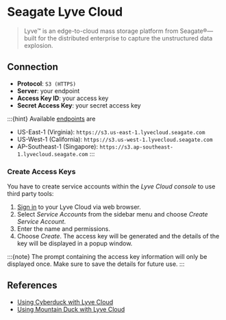 Seagate Lyve Cloud
====

> Lyve™ is an edge-to-cloud mass storage platform from Seagate®—built for the distributed enterprise to capture the unstructured data explosion.

## Connection

- **Protocol**: `S3 (HTTPS)`
- **Server**: your endpoint
- **Access Key ID**: your access key
- **Secret Access Key**: your secret access key

:::{hint}
Available [endpoints](https://help.lyvecloud.seagate.com/en/s3-api-endpoint.html) are
- US-East-1 (Virginia): `https://s3.us-east-1.lyvecloud.seagate.com`
- US-West-1 (California): `https://s3.us-west-1.lyvecloud.seagate.com`
- AP-Southeast-1 (Singapore): `https://s3.ap-southeast-1.lyvecloud.seagate.com`
:::

### Create Access Keys

You have to create service accounts within the *Lyve Cloud console* to use third party tools:

1. [Sign in](https://console.lyvecloud.seagate.com) to your Lyve Cloud via web browser.
2. Select *Service Accounts* from the sidebar menu and choose *Create Service Account*.
3. Enter the name and permissions.
4. Choose *Create*. The access key will be generated and the details of the key will be displayed in a popup window.

:::{note}
The prompt containing the access key information will only be displayed once. Make sure to save the details for future use.
:::

## References

- [Using Cyberduck with Lyve Cloud](https://help.lyvecloud.seagate.com/en/using-cyberduck.html)
- [Using Mountain Duck with Lyve Cloud](https://help.lyvecloud.seagate.com/en/using-mountain-duck.html)
